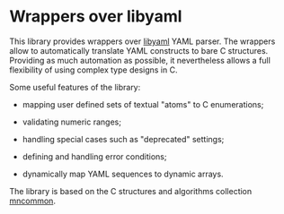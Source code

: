 Wrappers over libyaml
=====================

This library provides wrappers over
[libyaml](http://pyyaml.org/wiki/LibYAML) YAML parser.  The wrappers allow
to automatically translate YAML constructs to bare C structures.
Providing as much automation as possible, it nevertheless allows a full
flexibility of using complex type designs in C.

Some useful features of the library:

- mapping user defined sets of textual "atoms" to C enumerations;

- validating numeric ranges;

- handling special cases such as "deprecated" settings;

- defining and handling error conditions;

- dynamically map YAML sequences to dynamic arrays.


The library is based on the C structures and algorithms collection
[mncommon](http://github.com/mkushnir/mncommon).

